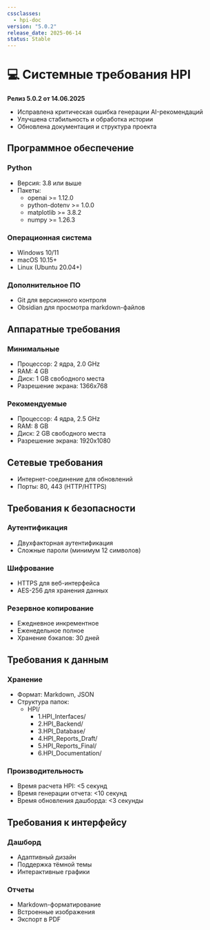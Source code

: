 ```yaml
---
cssclasses:
  - hpi-doc
version: "5.0.2"
release_date: 2025-06-14
status: Stable
---
```


# 💻 Системные требования HPI

**Релиз 5.0.2 от 14.06.2025**

- Исправлена критическая ошибка генерации AI-рекомендаций
- Улучшена стабильность и обработка истории
- Обновлена документация и структура проекта

## Программное обеспечение

### Python
- Версия: 3.8 или выше
- Пакеты:
  - openai >= 1.12.0
  - python-dotenv >= 1.0.0
  - matplotlib >= 3.8.2
  - numpy >= 1.26.3

### Операционная система
- Windows 10/11
- macOS 10.15+
- Linux (Ubuntu 20.04+)

### Дополнительное ПО
- Git для версионного контроля
- Obsidian для просмотра markdown-файлов

## Аппаратные требования

### Минимальные
- Процессор: 2 ядра, 2.0 GHz
- RAM: 4 GB
- Диск: 1 GB свободного места
- Разрешение экрана: 1366x768

### Рекомендуемые
- Процессор: 4 ядра, 2.5 GHz
- RAM: 8 GB
- Диск: 2 GB свободного места
- Разрешение экрана: 1920x1080

## Сетевые требования
- Интернет-соединение для обновлений
- Порты: 80, 443 (HTTP/HTTPS)

## Требования к безопасности

### Аутентификация
- Двухфакторная аутентификация
- Сложные пароли (минимум 12 символов)

### Шифрование
- HTTPS для веб-интерфейса
- AES-256 для хранения данных

### Резервное копирование
- Ежедневное инкрементное
- Еженедельное полное
- Хранение бэкапов: 30 дней

## Требования к данным

### Хранение
- Формат: Markdown, JSON
- Структура папок:
  - HPI/
    - 1.HPI_Interfaces/
    - 2.HPI_Backend/
    - 3.HPI_Database/
    - 4.HPI_Reports_Draft/
    - 5.HPI_Reports_Final/
    - 6.HPI_Documentation/

### Производительность
- Время расчета HPI: <5 секунд
- Время генерации отчета: <10 секунд
- Время обновления дашборда: <3 секунды

## Требования к интерфейсу

### Дашборд
- Адаптивный дизайн
- Поддержка тёмной темы
- Интерактивные графики

### Отчеты
- Markdown-форматирование
- Встроенные изображения
- Экспорт в PDF 